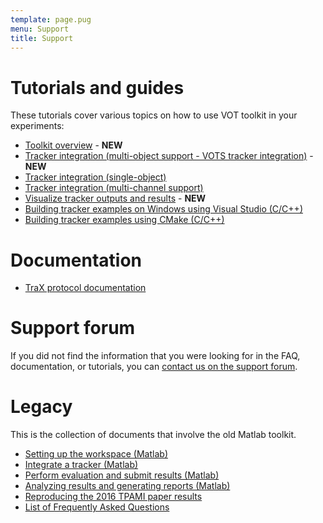 ```yaml
---
template: page.pug
menu: Support
title: Support
---
```



# Tutorials and guides

These tutorials cover various topics on how to use VOT toolkit in your experiments:

- [Toolkit overview](overview.html) - **NEW**
- [Tracker integration (multi-object support - VOTS tracker integration)](integration_multiobject.html) - **NEW**
- [Tracker integration (single-object)](integration.html)
- [Tracker integration (multi-channel support)](integration_channels.html)
- [Visualize tracker outputs and results](visualization.html) - **NEW**
- [Building tracker examples on Windows using Visual Studio (C/C++)](visualstudio.html)
- [Building tracker examples using CMake (C/C++)](cmake.html)

# Documentation

- [TraX protocol documentation](http://trax.readthedocs.io/)

# Support forum

If you did not find the information that you were looking for in the FAQ, documentation, or tutorials, you can <a href="https://groups.google.com/forum/?hl=en#!forum/votchallenge-help"> contact us on the support forum</a>.


# Legacy 

This is the collection of documents that involve the old Matlab toolkit.

- [Setting up the workspace (Matlab)](legacy_workspace.html)
- [Integrate a tracker (Matlab)](legacy_integration.html)
- [Perform evaluation and submit results (Matlab)](legacy_perfeval.html)
- [Analyzing results and generating reports (Matlab)](legacy_analysis.html)
- [Reproducing the 2016 TPAMI paper results](legacy_tpami.html)
- [List of Frequently Asked Questions](legacy_faq.html)
